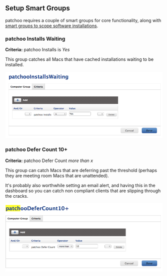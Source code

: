Setup Smart Groups
------------------
patchoo requires a couple of smart groups for core functionality, along with [smart groups to scope software installations](scoping_software_deployment_smart_groups.md).

### patchoo Installs Waiting

**Criteria:** patchoo Installs is *Yes*

This group catches all Macs that have cached installations waiting to be installed.


![patchoo Installs Group](images/patchoo_installs_group.png)

### patchoo Defer Count 10+

**Criteria:** patchoo Defer Count *more than x*

This group can catch Macs that are deferring past the threshold (perhaps they are meeting room Macs that are unattended).

It's probably also worthwhile setting an email alert, and having this in the dashboard so you can catch non compliant clients that are slipping through the cracks.

![patchoo Defer Group](images/patchoo_defer_count_group.png)

